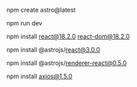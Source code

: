 npm create astro@latest

npm run dev

npm install react@18.2.0 react-dom@18.2.0

npm install @astrojs/react@3.0.0

npm install @astrojs/renderer-react@0.5.0

npm install axios@1.5.0
